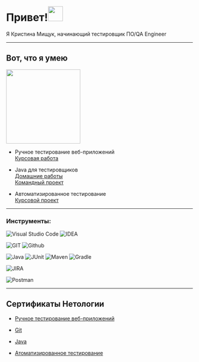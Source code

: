 ## <h1 href="left">Привет!<img src="https://media.giphy.com/media/hvRJCLFzcasrR4ia7z/giphy.gif" width="40"></h1>

Я Кристина Мищук, начинающий тестировщик ПО/QA Engineer

---
## Вот, что я умею
<p href="left"><img src="https://otkrytky.ru/o/img/0297/otrkytky-ru-105-aG9zdGluZ2thcnRpbm9rLmNvbQ.gif" width="200"/></p>

- Ручное тестирование веб-приложений <br>
[Курсовая работа](https://github.com/TinitaQA/manualcw) <br> 

- Java для тестировщиков <br>
[Домашние работы](https://github.com/TinitaQA/javahw)<br>
[Командный проект](https://github.com/TinitaQA/javaqa-team-diplom-2)

- Автоматизированное тестирование <br>
[Курсовой проект](https://github.com/TinitaQA/tour-course-work)
---
### Инструменты: 

![Visual Studio Code](https://img.shields.io/badge/VSC-black?style=for-the-badge&logo=visualstudiocode&logoColor=%23007ACC)
![IDEA](https://img.shields.io/badge/-IDEA-090909?style=for-the-badge&logo=idea&logoColor=F8C52C)


![GIT](https://img.shields.io/badge/-GIT-090909?style=for-the-badge&logo=git&logoColor=47C5FB) 
![Github](https://img.shields.io/badge/-Gtthub-090909?style=for-the-badge&logo=C%2b%2b&logoColor=6296CC) 

![Java](https://img.shields.io/badge/-Java-090909?style=for-the-badge&logo=java&logoColor=E9D54D) 
![JUnit](https://img.shields.io/badge/-Junit-090909?style=for-the-badge&logo=junit&logoColor=6296CC) 
![Maven](https://img.shields.io/badge/Maven-black?style=for-the-badge&logo=apachemaven&logoColor=%23C71A36)
![Gradle](https://img.shields.io/badge/Gradle-black?style=for-the-badge&logo=gradle&logoColor=%2302303A)

![JIRA](https://img.shields.io/badge/-JIRA-090909?style=for-the-badge&logo=jira&logoColor=6296CC) 

![Postman](https://img.shields.io/badge/-Postman-090909?style=for-the-badge&logo=postman&logoColor=F88C00)


---
## Сертификаты Нетологии
- [Ручное тестирование веб-приложений](/images/manual.jpg)

- [Git](/images/git.jpg)

- [Java](/images/java.jpg)

- [Атоматизированное тестирование](/images/automatic.jpg)

